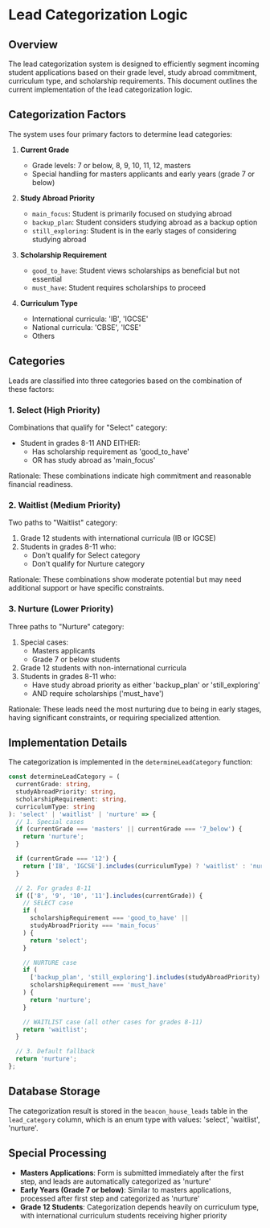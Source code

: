 # Lead Categorization Logic

## Overview
The lead categorization system is designed to efficiently segment incoming student applications based on their grade level, study abroad commitment, curriculum type, and scholarship requirements. This document outlines the current implementation of the lead categorization logic.

## Categorization Factors
The system uses four primary factors to determine lead categories:

1. **Current Grade**
   - Grade levels: 7 or below, 8, 9, 10, 11, 12, masters
   - Special handling for masters applicants and early years (grade 7 or below)

2. **Study Abroad Priority**
   - `main_focus`: Student is primarily focused on studying abroad
   - `backup_plan`: Student considers studying abroad as a backup option
   - `still_exploring`: Student is in the early stages of considering studying abroad

3. **Scholarship Requirement**
   - `good_to_have`: Student views scholarships as beneficial but not essential
   - `must_have`: Student requires scholarships to proceed

4. **Curriculum Type**
   - International curricula: 'IB', 'IGCSE'
   - National curricula: 'CBSE', 'ICSE'
   - Others

## Categories
Leads are classified into three categories based on the combination of these factors:

### 1. Select (High Priority)
Combinations that qualify for "Select" category:
- Student in grades 8-11 AND EITHER:
  - Has scholarship requirement as 'good_to_have'
  - OR has study abroad as 'main_focus'

Rationale: These combinations indicate high commitment and reasonable financial readiness.

### 2. Waitlist (Medium Priority)
Two paths to "Waitlist" category:
1. Grade 12 students with international curricula (IB or IGCSE)
2. Students in grades 8-11 who:
   - Don't qualify for Select category
   - Don't qualify for Nurture category

Rationale: These combinations show moderate potential but may need additional support or have specific constraints.

### 3. Nurture (Lower Priority)
Three paths to "Nurture" category:
1. Special cases:
   - Masters applicants
   - Grade 7 or below students
2. Grade 12 students with non-international curricula
3. Students in grades 8-11 who:
   - Have study abroad priority as either 'backup_plan' or 'still_exploring'
   - AND require scholarships ('must_have')

Rationale: These leads need the most nurturing due to being in early stages, having significant constraints, or requiring specialized attention.

## Implementation Details
The categorization is implemented in the `determineLeadCategory` function:

```typescript
const determineLeadCategory = (
  currentGrade: string,
  studyAbroadPriority: string,
  scholarshipRequirement: string,
  curriculumType: string
): 'select' | 'waitlist' | 'nurture' => {
  // 1. Special cases
  if (currentGrade === 'masters' || currentGrade === '7_below') {
    return 'nurture';
  }

  if (currentGrade === '12') {
    return ['IB', 'IGCSE'].includes(curriculumType) ? 'waitlist' : 'nurture';
  }

  // 2. For grades 8-11
  if (['8', '9', '10', '11'].includes(currentGrade)) {
    // SELECT case
    if (
      scholarshipRequirement === 'good_to_have' ||
      studyAbroadPriority === 'main_focus'
    ) {
      return 'select';
    }

    // NURTURE case
    if (
      ['backup_plan', 'still_exploring'].includes(studyAbroadPriority) &&
      scholarshipRequirement === 'must_have'
    ) {
      return 'nurture';
    }

    // WAITLIST case (all other cases for grades 8-11)
    return 'waitlist';
  }

  // 3. Default fallback
  return 'nurture';
};
```

## Database Storage
The categorization result is stored in the `beacon_house_leads` table in the `lead_category` column, which is an enum type with values: 'select', 'waitlist', 'nurture'.

## Special Processing
- **Masters Applications**: Form is submitted immediately after the first step, and leads are automatically categorized as 'nurture'
- **Early Years (Grade 7 or below)**: Similar to masters applications, processed after first step and categorized as 'nurture'
- **Grade 12 Students**: Categorization depends heavily on curriculum type, with international curriculum students receiving higher priority